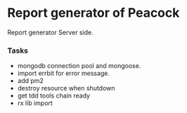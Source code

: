 # Report generator of Peacock

Report generator Server side.


### Tasks
* mongodb connection pool and mongoose.
* import errbit for error message.
* add pm2
* destroy resource when shutdown
* get tdd tools chain ready
* rx lib import
